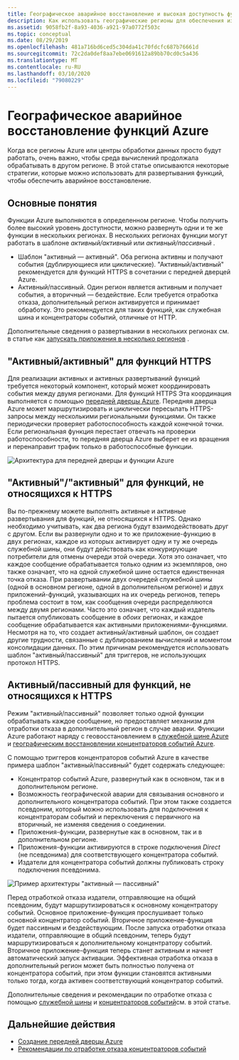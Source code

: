 ```yaml
---
title: Географическое аварийное восстановление и высокая доступность функций Azure
description: Как использовать географические регионы для обеспечения избыточности и отработки отказа в функциях Azure.
ms.assetid: 9058fb2f-8a93-4036-a921-97a0772f503c
ms.topic: conceptual
ms.date: 08/29/2019
ms.openlocfilehash: 481a716bd6ced5c304da41c70fdcfc687b76661d
ms.sourcegitcommit: 72c2da0def8aa7ebe0691612a89bb70cd0c5a436
ms.translationtype: MT
ms.contentlocale: ru-RU
ms.lasthandoff: 03/10/2020
ms.locfileid: "79080229"
---
```

# <a name="azure-functions-geo-disaster-recovery"></a>Географическое аварийное восстановление функций Azure

Когда все регионы Azure или центры обработки данных просто будут работать, очень важно, чтобы среда вычислений продолжала обрабатывать в другом регионе.  В этой статье описываются некоторые стратегии, которые можно использовать для развертывания функций, чтобы обеспечить аварийное восстановление.

## <a name="basic-concepts"></a>Основные понятия

Функции Azure выполняются в определенном регионе.  Чтобы получить более высокий уровень доступности, можно развернуть одни и те же функции в нескольких регионах.  В нескольких регионах функции могут работать в шаблоне *активный/активный* или *активный/пассивный* .  

* Шаблон "активный — активный". Оба региона активны и получают события (дублирующиеся или циклические). "Активный/активный" рекомендуется для функций HTTPS в сочетании с передней дверцей Azure.
* Активный/пассивный. Один регион является активным и получает события, а вторичный — бездействие.  Если требуется отработка отказа, дополнительный регион активируется и принимает обработку.  Это рекомендуется для таких функций, как служебная шина и концентраторы событий, отличные от HTTP.

Дополнительные сведения о развертывании в нескольких регионах см. в статье как [запускать приложения в несколько регионов](https://docs.microsoft.com/azure/architecture/reference-architectures/app-service-web-app/multi-region) .

## <a name="activeactive-for-https-functions"></a>"Активный/активный" для функций HTTPS

Для реализации активных и активных развертываний функций требуется некоторый компонент, который может координировать события между двумя регионами.  Для функций HTTPS Эта координация выполняется с помощью [передней дверцы Azure](../frontdoor/front-door-overview.md).  Передняя дверца Azure может маршрутизировать и циклически пересылать HTTPS-запросы между несколькими региональными функциями.  Он также периодически проверяет работоспособность каждой конечной точки.  Если региональная функция перестает отвечать на проверки работоспособности, то передняя дверца Azure выберет ее из вращения и перенаправит трафик только в работоспособные функции.  

![Архитектура для передней дверцы и функции Azure](media/functions-geo-dr/front-door.png)  

## <a name="activeactive-for-non-https-functions"></a>"Активный"/"активный" для функций, не относящихся к HTTPS

Вы по-прежнему можете выполнять активные и активные развертывания для функций, не относящихся к HTTPS.  Однако необходимо учитывать, как два региона будут взаимодействовать друг с другом.  Если вы развернули одно и то же приложение-функцию в двух регионах, каждое из которых активирует одну и ту же очередь служебной шины, они будут действовать как конкурирующие потребители для отмены очереди этой очереди.  Хотя это означает, что каждое сообщение обрабатывается только одним из экземпляров, оно также означает, что на одной служебной шине остается единственная точка отказа.  При развертывании двух очередей служебной шины (одной в основном регионе, одной в дополнительном регионе) и двух приложений-функций, указывающих на их очередь регионов, теперь проблема состоит в том, как сообщения очереди распределяются между двумя регионами.  Часто это означает, что каждый издатель пытается опубликовать сообщение в *обоих* регионах, и каждое сообщение обрабатывается как активными приложениями-функциями.  Несмотря на то, что создает активный/активный шаблон, он создает другие трудности, связанные с дублированием вычислений и моментом консолидации данных.  По этим причинам рекомендуется использовать шаблон "активный/пассивный" для триггеров, не использующих протокол HTTPS.

## <a name="activepassive-for-non-https-functions"></a>Активный/пассивный для функций, не относящихся к HTTPS

Режим "активный/пассивный" позволяет только одной функции обрабатывать каждое сообщение, но предоставляет механизм для отработки отказа в дополнительный регион в случае аварии.  Функции Azure работают наряду с геовосстановлением в [служебной шине Azure](../service-bus-messaging/service-bus-geo-dr.md) и [географическим восстановлении концентраторов событий Azure](../event-hubs/event-hubs-geo-dr.md).

С помощью триггеров концентраторов событий Azure в качестве примера шаблон "активный/пассивный" будет содержать следующее:

* Концентратор событий Azure, развернутый как в основном, так и в дополнительном регионе.
* Возможность географической аварии для связывания основного и дополнительного концентратора событий.  При этом также создается псевдоним, который можно использовать для подключения к концентраторам событий и переключения с первичного на вторичный, не изменяя сведения о соединении.
* Приложения-функции, развернутые как в основном, так и в дополнительном регионе.
* Приложения-функции активируются в строке подключения *Direct* (не псевдонима) для соответствующего концентратора событий. 
* Издатели для концентратора событий должны публиковать строку подключения псевдонима. 

![Пример архитектуры "активный — пассивный"](media/functions-geo-dr/active-passive.png)

Перед отработкой отказа издатели, отправляющие на общий псевдоним, будут маршрутизироваться к основному концентратору событий.  Основное приложение-функция прослушивает только основной концентратор событий.  Вторичное приложение-функция будет пассивным и бездействующим.  После запуска отработки отказа издатели, отправляющие в общий псевдоним, теперь будут маршрутизироваться к дополнительному концентратору событий.  Вторичное приложение-функция теперь станет активным и начнет автоматический запуск активации.  Эффективная отработка отказа в дополнительный регион может быть полностью получена от концентратора событий, при этом функции становятся активными только тогда, когда активен соответствующий концентратор событий.

Дополнительные сведения и рекомендации по отработке отказа с помощью [служебной шины](../service-bus-messaging/service-bus-geo-dr.md) и [концентраторов событий](../event-hubs/event-hubs-geo-dr.md)см. в этой статье.

## <a name="next-steps"></a>Дальнейшие действия

* [Создание передней дверцы Azure](../frontdoor/quickstart-create-front-door.md)
* [Рекомендации по отработке отказа концентраторов событий](../event-hubs/event-hubs-geo-dr.md#considerations)
